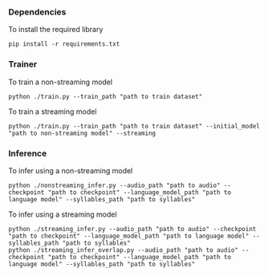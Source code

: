 
### Dependencies
To install the required library
```
pip install -r requirements.txt
```

### Trainer
To train a non-streaming model
```
python ./train.py --train_path "path to train dataset"
```

To train a streaming model
```
python ./train.py --train_path "path to train dataset" --initial_model "path to non-streaming model" --streaming
```

### Inference
To infer using a non-streaming model
```
python ./nonstreaming_infer.py --audio_path "path to audio" --checkpoint "path to checkpoint" --language_model_path "path to language model" --syllables_path "path to syllables"
```

To infer using a streaming model
```
python ./streaming_infer.py --audio_path "path to audio" --checkpoint "path to checkpoint" --language_model_path "path to language model" --syllables_path "path to syllables"
python ./streaming_infer_overlap.py --audio_path "path to audio" --checkpoint "path to checkpoint" --language_model_path "path to language model" --syllables_path "path to syllables"
```

